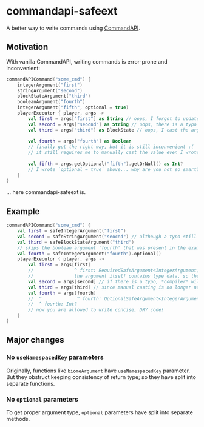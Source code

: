 # commandapi-safeext
A better way to write commands using [CommandAPI](https://commandapi.jorel.dev/).

## Motivation
With vanilla CommandAPI, writing commands is error-prone and inconvenient:

```kt
commandAPICommand("some_cmd") {
    integerArgument("first")
    stringArgument("second")
    blockStateArgument("third")
    booleanArgument("fourth")
    integerArgument("fifth", optional = true)
    playerExecutor { player, args ->
        val first = args["first"] as String // oops, I forgot to update here after changing the type of the argument!
        val second = args["seocnd"] as String // oops, there is a typo in the argument name!
        val third = args["third"] as BlockState // oops, I cast the argument to wrong type! - https://commandapi.jorel.dev/9.5.0/argument_blockstate.html
        
        val fourth = args["fourth"] as Boolean
        // finally got the right way, but it is still inconvenient :(
        // it still requires me to manually cast the value even I wrote *boolean*Argument("fourth"), what?
        
        val fifth = args.getOptional("fifth").getOrNull() as Int?
        // I wrote `optional = true` above... why are you not so smart?
    }
}
```
... here commandapi-safeext is.

## Example
```kt
commandAPICommand("some_cmd") {
    val first = safeIntegerArgument("first")
    val second = safeStringArgument("seocnd") // although a typo still can exist, this does not affect getting the value of the argument!
    val third = safeBlockStateArgument("third")
    // skips the boolean argument 'fourth' that was present in the example above
    val fourth = safeIntegerArgument("fourth").optional()
    playerExecutor { player, args ->
        val first = args[first]
        //               ^ first: RequiredSafeArgument<IntegerArgument, Int>
        //               the argument itself contains type data, so there is no need to manually cast now!
        val second = args[second] // if there is a typo, *compiler* will catch that!
        val third = args[third] // since manual casting is no longer needed, mis-casting can never happen!
        val fourth = args[fourth]
        //  ^             ^ fourth: OptionalSafeArgument<IntegerArgument, Int>
        //  ^ fourth: Int?
        // now you are allowed to write concise, DRY code!
    }
}
```

## Major changes

### No `useNamespacedKey` parameters
Originally, functions like `biomeArgument` have `useNamespacedKey` parameter.
But they obstruct keeping consistency of return type; so they have split into separate functions.

### No `optional` parameters
To get proper argument type, `optional` parameters have split into separate methods.
